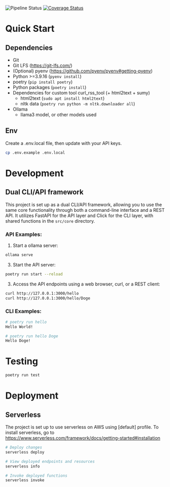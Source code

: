 ![Pipeline Status](https://github.com/practical-llm-pocs/langchain-poc/actions/workflows/python-app.yml/badge.svg)
[![Coverage Status](https://codecov.io/gh/practical-llm-pocs/langchain-poc/branch/main/graph/badge.svg)](https://codecov.io/gh/practical-llm-pocs/langchain-poc)


# Quick Start

## Dependencies

- Git
- Git LFS (https://git-lfs.com/)
- (Optional) pyenv (https://github.com/pyenv/pyenv#getting-pyenv)
- Python >=3.9.16 (`pyenv install`)
- poetry (`pip install poetry`)
- Python packages (`poetry install`)
- Dependencies for custom tool curl_rss_tool (+ html2text + sumy)
  - html2text (`sudo apt install html2text`)
  - nltk data (`poetry run python -m nltk.downloader all`)
- Ollama
  - llama3 model, or other models used

## Env

Create a .env.local file, then update with your API keys.

```bash
cp .env.example .env.local
```


# Development

## Dual CLI/API framework

This project is set up as a dual CLI/API framework, 
allowing you to use the same core functionality through both a command-line interface and a REST API. 
It utilizes FastAPI for the API layer and Click for the CLI layer, with shared functions in the `src/core` directory.

### API Examples:

1. Start a ollama server:

```bash
ollama serve 
```

3. Start the API server:

```bash
poetry run start --reload
```

3. Access the API endpoints using a web browser, curl, or a REST client:

```bash
curl http://127.0.0.1:3000/hello
curl http://127.0.0.1:3000/hello/Doge
```


### CLI Examples:

```bash
# poetry run hello
Hello World!

# poetry run hello Doge
Hello Doge!
```


# Testing

```bash
poetry run test
```


# Deployment

## Serverless

The project is set up to use serverless on AWS using [default] profile.
To install serverless, go to https://www.serverless.com/framework/docs/getting-started#installation

```bash
# Deploy changes
serverless deploy

# View deployed endpoints and resources
serverless info

# Invoke deployed functions
serverless invoke
```

